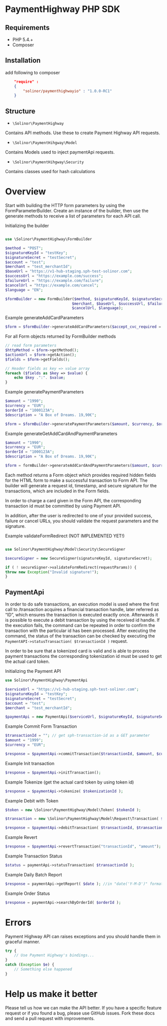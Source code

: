 # PaymentHighway PHP SDK

## Requirements

* PHP 5.4.+
* Composer

## Installation

add following to composer

```json
    "require" : 
    {
        "solinor/paymenthighwayio" : "1.0.0-RC1"
    }
```

## Structure 

* `\Solinor\PaymentHighway`

Contains API methods. Use these to create Payment Highway API requests.

* `\Solinor\PaymentHihgway\Model`

Contains Models used to inject paymentApi requests.

* `\Solinor\PaymentHihgway\Security`

Contains classes used for hash calculations

# Overview

Start with building the HTTP form parameters by using the FormParameterBuilder. Create an instance of the builder, then use the generate methods to receive a list of parameters for each API call.

Initializing the builder

```php

use \Solinor\PaymentHighway\FormBuilder

$method = "POST";
$signatureKeyId = "testKey";
$signatureSecret = "testSecret";
$account = "test";
$merchant = "test_merchantId";
$baseUrl = "https://v1-hub-staging.sph-test-solinor.com";
$successUrl = "https://example.com/success";
$failureUrl = "https://example.com/failure";
$cancelUrl = "https://example.com/cancel";
$language = "EN";

$formBuilder = new FormBuilder($method, $signatureKeyId, $signatureSecret, $account,
                              $merchant, $baseUrl, $successUrl, $failureUrl,
                              $cancelUrl, $language);
```

Example generateAddCardParameters

```php
$form = $formBuilder->generateAddCardParameters($accept_cvc_required = false);
```

For all Form objects returned by FormBuilder methods
```php
// read form parameters
$httpMethod = $form->getMethod();
$actionUrl = $form->getAction();
$fields = $form->getFields(); 

// Header fields as key => value array
foreach ($fields as $key => $value) {
	echo $key .":". $value;
}
```

Example generatePaymentParameters 

```php
$amount = "1990";
$currency = "EUR";
$orderId = "1000123A";
$description = "A Box of Dreams. 19,90€";

$form = $formBuilder->generatePaymentParameters($amount, $currency, $orderId, $description);

```
        	
Example generateGetAddCardAndPaymentParameters
```php
$amount = "1990";
$currency = "EUR";
$orderId = "1000123A";
$description = "A Box of Dreams. 19,90€";

$form = formBuilder->generateAddCardAndPaymentParameters($amount, $currency, $orderId, $description);
```

Each method returns a Form object which provides required hidden fields for the HTML form to make a successful transaction to Form API. The builder will generate a request id, timestamp, and secure signature for the transactions, which are included in the Form fields.

In order to charge a card given in the Form API, the corresponding transaction id must be committed by using Payment API.

In addition, after the user is redirected to one of your provided success, failure or cancel URLs, you should validate the request parameters and the signature.

Example validateFormRedirect (NOT IMPLEMENTED YET!)

```php

use Solinor\PaymentHighway\Model\Security\SecureSigner

$secureSigner = new SecureSigner(signatureKeyId, signatureSecret);

if ( ! secureSigner->validateFormRedirect(requestParams)) {
throw new Exception("Invalid signature!");
}
```

## PaymentApi

In order to do safe transactions, an execution model is used where the first call to /transaction acquires a financial transaction handle, later referred as “ID”, which ensures the transaction is executed exactly once. Afterwards it is possible to execute a debit transaction by using the received id handle. If the execution fails, the command can be repeated in order to confirm the transaction with the particular id has been processed. After executing the command, the status of the transaction can be checked by executing the `PaymentAPI->statusTransaction( $transactionId )` request. 

In order to be sure that a tokenized card is valid and is able to process payment transactions the corresponding tokenization id must be used to get the actual card token. 

Initializing the Payment API
```php
use Solinor\PaymentHighway\PaymentApi

$serviceUrl = "https://v1-hub-staging.sph-test-solinor.com";
$signatureKeyId = "testKey";
$signatureSecret = "testSecret";
$account = "test";
$merchant = "test_merchantId";

$paymentApi = new PaymentApi($serviceUrl, $signatureKeyId, $signatureSecret, $account, $merchant)
```
        
Example Commit Form Transaction
```php
$transactionId = ""; // get sph-transaction-id as a GET parameter
$amount = "1999";
$currency = "EUR";

$response = $paymentApi->commitTransaction($transactionId, $amount, $currency); //response is pure json run through json_decode();
```

Example Init transaction
```php
$response = $paymentApi->initTransaction();
```

Example Tokenize (get the actual card token by using token id)
```php
$response = $paymentApi->tokenize( $tokenizationId );
```

Example Debit with Token
```php
$token = new \Solinor\PaymentHighway\Model\Token( $tokenId );

$transaction = new \Solinor\PaymentHighway\Model\Request\Transaction( $token, $amount, $currency);

$response = $paymentApi->debitTransaction( $transactionId, $transaction);
```

Example Revert
```php
$response = $paymentApi->revertTransaction("transactionId", "amount");
```

Example Transaction Status
```php
$status = paymentApi->statusTransaction( $transactionId );
```

Example Daily Batch Report
```php
$response = paymentApi->getReport( $date ); //in "date('Y-M-D')" format
```

Example Order Status
```php
$response = paymentApi->searchByOrderId( $orderId );
```	

# Errors
Payment Highway API can raises exceptions and you should handle them in graceful manner.
```php
try {
	// Use Payment Highway's bindings...
} 
catch (Exception $e) {
  	// Something else happened
}
```

# Help us make it better
Please tell us how we can make the API better. If you have a specific feature request or if you found a bug, please use GitHub issues. Fork these docs and send a pull request with improvements.
